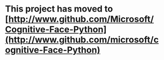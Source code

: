 **This project has moved to [http://www.github.com/Microsoft/Cognitive-Face-Python](http://www.github.com/microsoft/cognitive-Face-Python)**
==================
